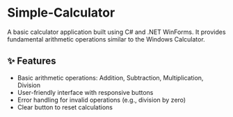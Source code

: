 # Simple-Calculator
A basic calculator application built using C# and .NET WinForms. It provides fundamental arithmetic operations similar to the Windows Calculator.

## ✨ Features
- Basic arithmetic operations: Addition, Subtraction, Multiplication, Division
- User-friendly interface with responsive buttons
- Error handling for invalid operations (e.g., division by zero)
- Clear button to reset calculations
